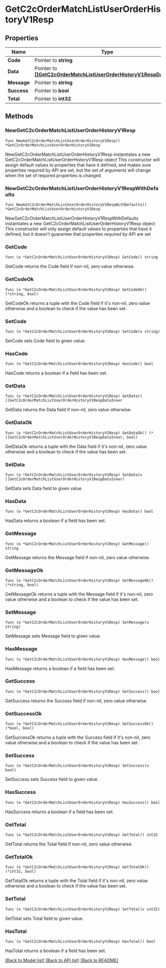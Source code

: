 # GetC2cOrderMatchListUserOrderHistoryV1Resp

## Properties

Name | Type | Description | Notes
------------ | ------------- | ------------- | -------------
**Code** | Pointer to **string** |  | [optional] 
**Data** | Pointer to [**[]GetC2cOrderMatchListUserOrderHistoryV1RespDataInner**](GetC2cOrderMatchListUserOrderHistoryV1RespDataInner.md) |  | [optional] 
**Message** | Pointer to **string** |  | [optional] 
**Success** | Pointer to **bool** |  | [optional] 
**Total** | Pointer to **int32** |  | [optional] 

## Methods

### NewGetC2cOrderMatchListUserOrderHistoryV1Resp

`func NewGetC2cOrderMatchListUserOrderHistoryV1Resp() *GetC2cOrderMatchListUserOrderHistoryV1Resp`

NewGetC2cOrderMatchListUserOrderHistoryV1Resp instantiates a new GetC2cOrderMatchListUserOrderHistoryV1Resp object
This constructor will assign default values to properties that have it defined,
and makes sure properties required by API are set, but the set of arguments
will change when the set of required properties is changed

### NewGetC2cOrderMatchListUserOrderHistoryV1RespWithDefaults

`func NewGetC2cOrderMatchListUserOrderHistoryV1RespWithDefaults() *GetC2cOrderMatchListUserOrderHistoryV1Resp`

NewGetC2cOrderMatchListUserOrderHistoryV1RespWithDefaults instantiates a new GetC2cOrderMatchListUserOrderHistoryV1Resp object
This constructor will only assign default values to properties that have it defined,
but it doesn't guarantee that properties required by API are set

### GetCode

`func (o *GetC2cOrderMatchListUserOrderHistoryV1Resp) GetCode() string`

GetCode returns the Code field if non-nil, zero value otherwise.

### GetCodeOk

`func (o *GetC2cOrderMatchListUserOrderHistoryV1Resp) GetCodeOk() (*string, bool)`

GetCodeOk returns a tuple with the Code field if it's non-nil, zero value otherwise
and a boolean to check if the value has been set.

### SetCode

`func (o *GetC2cOrderMatchListUserOrderHistoryV1Resp) SetCode(v string)`

SetCode sets Code field to given value.

### HasCode

`func (o *GetC2cOrderMatchListUserOrderHistoryV1Resp) HasCode() bool`

HasCode returns a boolean if a field has been set.

### GetData

`func (o *GetC2cOrderMatchListUserOrderHistoryV1Resp) GetData() []GetC2cOrderMatchListUserOrderHistoryV1RespDataInner`

GetData returns the Data field if non-nil, zero value otherwise.

### GetDataOk

`func (o *GetC2cOrderMatchListUserOrderHistoryV1Resp) GetDataOk() (*[]GetC2cOrderMatchListUserOrderHistoryV1RespDataInner, bool)`

GetDataOk returns a tuple with the Data field if it's non-nil, zero value otherwise
and a boolean to check if the value has been set.

### SetData

`func (o *GetC2cOrderMatchListUserOrderHistoryV1Resp) SetData(v []GetC2cOrderMatchListUserOrderHistoryV1RespDataInner)`

SetData sets Data field to given value.

### HasData

`func (o *GetC2cOrderMatchListUserOrderHistoryV1Resp) HasData() bool`

HasData returns a boolean if a field has been set.

### GetMessage

`func (o *GetC2cOrderMatchListUserOrderHistoryV1Resp) GetMessage() string`

GetMessage returns the Message field if non-nil, zero value otherwise.

### GetMessageOk

`func (o *GetC2cOrderMatchListUserOrderHistoryV1Resp) GetMessageOk() (*string, bool)`

GetMessageOk returns a tuple with the Message field if it's non-nil, zero value otherwise
and a boolean to check if the value has been set.

### SetMessage

`func (o *GetC2cOrderMatchListUserOrderHistoryV1Resp) SetMessage(v string)`

SetMessage sets Message field to given value.

### HasMessage

`func (o *GetC2cOrderMatchListUserOrderHistoryV1Resp) HasMessage() bool`

HasMessage returns a boolean if a field has been set.

### GetSuccess

`func (o *GetC2cOrderMatchListUserOrderHistoryV1Resp) GetSuccess() bool`

GetSuccess returns the Success field if non-nil, zero value otherwise.

### GetSuccessOk

`func (o *GetC2cOrderMatchListUserOrderHistoryV1Resp) GetSuccessOk() (*bool, bool)`

GetSuccessOk returns a tuple with the Success field if it's non-nil, zero value otherwise
and a boolean to check if the value has been set.

### SetSuccess

`func (o *GetC2cOrderMatchListUserOrderHistoryV1Resp) SetSuccess(v bool)`

SetSuccess sets Success field to given value.

### HasSuccess

`func (o *GetC2cOrderMatchListUserOrderHistoryV1Resp) HasSuccess() bool`

HasSuccess returns a boolean if a field has been set.

### GetTotal

`func (o *GetC2cOrderMatchListUserOrderHistoryV1Resp) GetTotal() int32`

GetTotal returns the Total field if non-nil, zero value otherwise.

### GetTotalOk

`func (o *GetC2cOrderMatchListUserOrderHistoryV1Resp) GetTotalOk() (*int32, bool)`

GetTotalOk returns a tuple with the Total field if it's non-nil, zero value otherwise
and a boolean to check if the value has been set.

### SetTotal

`func (o *GetC2cOrderMatchListUserOrderHistoryV1Resp) SetTotal(v int32)`

SetTotal sets Total field to given value.

### HasTotal

`func (o *GetC2cOrderMatchListUserOrderHistoryV1Resp) HasTotal() bool`

HasTotal returns a boolean if a field has been set.


[[Back to Model list]](../README.md#documentation-for-models) [[Back to API list]](../README.md#documentation-for-api-endpoints) [[Back to README]](../README.md)


